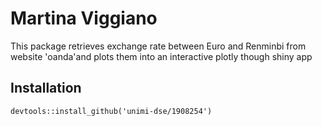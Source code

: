 # Martina Viggiano

This package retrieves exchange rate between Euro and Renminbi from website 'oanda'and plots them into an interactive plotly though shiny app

## Installation
```
devtools::install_github('unimi-dse/1908254')
```
